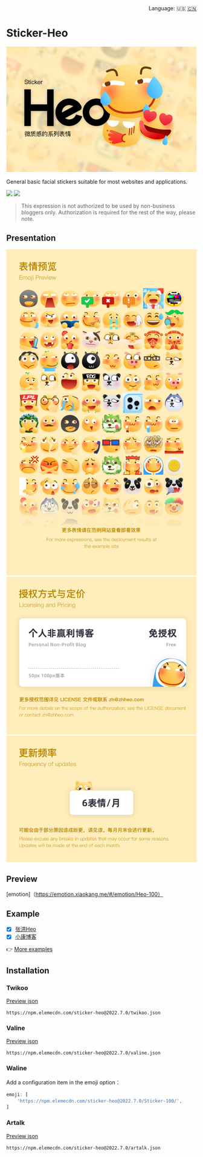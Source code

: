 <div align="right">
  Language:
  🇺🇸
  <a title="Chinese" href="/README_CN.md">🇨🇳</a>
</div>

# Sticker-Heo

![](/img/v1/%E5%B0%81%E9%9D%A2.png)

General basic facial stickers suitable for most websites and applications.

[![](https://img.shields.io/npm/v/sticker-heo)](https://www.npmjs.com/package/sticker-heo)
[![](https://img.shields.io/github/v/release/zhheo/sticker-heo)](https://github.com/zhheo/Sticker-Heo/releases)

> This expression is not authorized to be used by non-business bloggers only. Authorization is required for the rest of the way, please note.

## Presentation

![](/img/v1/%E8%A1%A8%E6%83%85%E9%A2%84%E8%A7%88.png)
![](/img/v1/%E6%8E%88%E6%9D%83%E6%96%B9%E5%BC%8F%E4%B8%8E%E5%AE%9A%E4%BB%B7.png)
![](/img/v1/%E6%9B%B4%E6%96%B0%E9%A2%91%E7%8E%87.png)

## Preview

[emotion]（https://emotion.xiaokang.me/#/emotion/Heo-100）

## Example

- [x] [张洪Heo](https://blog.zhheo.com/)
- [x] [小康博客](https://www.antmoe.com/)

👉 [More examples](https://github.com/zhheo/Sticker-Heo/issues/15)

## Installation

### Twikoo

[Preview json](/twikoo.json)

```
https://npm.elemecdn.com/sticker-heo@2022.7.0/twikoo.json
```

### Valine

[Preview json](/valine.json)

```
https://npm.elemecdn.com/sticker-heo@2022.7.0/valine.json
```

### Waline

Add a configuration item in the emoji option：

```js
emoji: [
    'https://npm.elemecdn.com/sticker-heo@2022.7.0/Sticker-100/',
]
```

### Artalk

[Preview json](/artalk.json)

```
https://npm.elemecdn.com/sticker-heo@2022.7.0/artalk.json
```